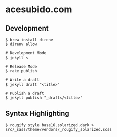 # acesubido.com

## Development

```
$ brew install direnv
$ direnv allow

# Development Mode
$ jekyll s

# Release Mode
$ rake publish

# Write a draft
$ jekyll draft "<title>"

# Publish a draft
$ jekyll publish "_drafts/<title>"
```

## Syntax Highlighting

```
$ rougify style base16.solarized.dark > src/_sass/theme/vendors/_rougify_solarized.scss
```
